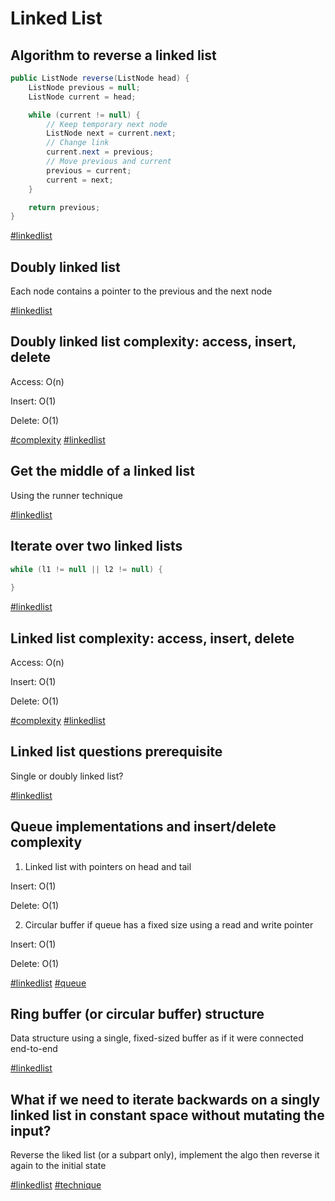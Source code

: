 # Linked List

## Algorithm to reverse a linked list

```java
public ListNode reverse(ListNode head) {
	ListNode previous = null;
	ListNode current = head;

	while (current != null) {
		// Keep temporary next node
		ListNode next = current.next;
		// Change link
		current.next = previous;
		// Move previous and current
		previous = current;
		current = next;
	}

	return previous;
}
```

[#linkedlist](linkedlist.md)

## Doubly linked list

Each node contains a pointer to the previous and the next node


[#linkedlist](linkedlist.md)

## Doubly linked list complexity: access, insert, delete

Access: O(n)

Insert: O(1)

Delete: O(1)

[#complexity](complexity.md) [#linkedlist](linkedlist.md)

## Get the middle of a linked list

Using the runner technique

[#linkedlist](linkedlist.md)

## Iterate over two linked lists

```java
while (l1 != null || l2 != null) {
	
}
```

[#linkedlist](linkedlist.md)

## Linked list complexity: access, insert, delete

Access: O(n)

Insert: O(1)

Delete: O(1)

[#complexity](complexity.md) [#linkedlist](linkedlist.md)

## Linked list questions prerequisite

Single or doubly linked list?

[#linkedlist](linkedlist.md)

## Queue implementations and insert/delete complexity

1. Linked list with pointers on head and tail

Insert: O(1)

Delete: O(1)

2. Circular buffer if queue has a fixed size using a read and write pointer

Insert: O(1)

Delete: O(1)

[#linkedlist](linkedlist.md) [#queue](queue.md)

## Ring buffer (or circular buffer) structure

Data structure using a single, fixed-sized buffer as if it were connected end-to-end

[#linkedlist](linkedlist.md)

## What if we need to iterate backwards on a singly linked list in constant space without mutating the input?

Reverse the liked list (or a subpart only), implement the algo then reverse it again to the initial state

[#linkedlist](linkedlist.md) [#technique](technique.md)